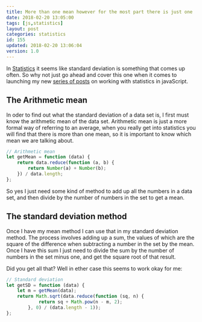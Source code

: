 ```yaml
---
title: More than one mean however for the most part there is just one
date: 2018-02-20 13:05:00
tags: [js,statistics]
layout: post
categories: statistics
id: 155
updated: 2018-02-20 13:06:04
version: 1.0
---
```


In [Statistics](https://en.wikipedia.org/wiki/Statistics) it seems like standard deviation is something that comes up often. So why not just go ahead and cover this one when it comes to launching my new [series of posts]() on working with statistics in javaScript.

<!-- more -->

## The Arithmetic mean

In oder to find out what the standard deviation of a data set is, I first must know the arithmetic mean of the data set. Arithmetic mean is just a more formal way of referring to an average, when you really get into statistics you will find that there is more than one mean, so it is important to know which mean we are talking about.

```js
// Arithmetic mean
let getMean = function (data) {
    return data.reduce(function (a, b) {
        return Number(a) + Number(b);
    }) / data.length;
};
```

So yes I just need some kind of method to add up all the numbers in a data set, and then divide by the number of numbers in the set to get a mean.
 
## The standard deviation method
 
Once I have my mean method I can use that in my standard deviation method. The process involves adding up a sum, the values of which are the square of the difference when subtracting a number in the set by the mean. Once I have this sum I just need to divide the sum by the number of numbers in the set minus one, and get the square root of that result.

Did you get all that? Well in ether case this seems to work okay for me:
 
```js
// Standard deviation
let getSD = function (data) {
    let m = getMean(data);
    return Math.sqrt(data.reduce(function (sq, n) {
            return sq + Math.pow(n - m, 2);
        }, 0) / (data.length - 1));
};
```

